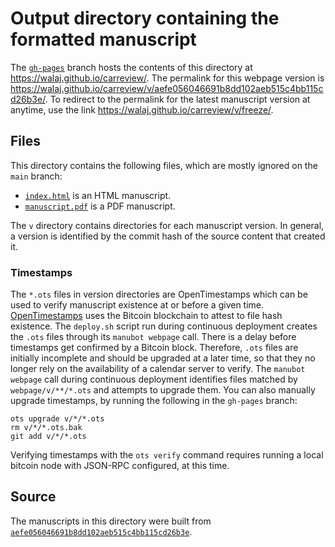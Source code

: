 # Output directory containing the formatted manuscript

The [`gh-pages`](https://github.com/walaj/carreview/tree/gh-pages) branch hosts the contents of this directory at <https://walaj.github.io/carreview/>.
The permalink for this webpage version is <https://walaj.github.io/carreview/v/aefe056046691b8dd102aeb515c4bb115cd26b3e/>.
To redirect to the permalink for the latest manuscript version at anytime, use the link <https://walaj.github.io/carreview/v/freeze/>.

## Files

This directory contains the following files, which are mostly ignored on the `main` branch:

+ [`index.html`](index.html) is an HTML manuscript.
+ [`manuscript.pdf`](manuscript.pdf) is a PDF manuscript.

The `v` directory contains directories for each manuscript version.
In general, a version is identified by the commit hash of the source content that created it.

### Timestamps

The `*.ots` files in version directories are OpenTimestamps which can be used to verify manuscript existence at or before a given time.
[OpenTimestamps](https://opentimestamps.org/) uses the Bitcoin blockchain to attest to file hash existence.
The `deploy.sh` script run during continuous deployment creates the `.ots` files through its `manubot webpage` call.
There is a delay before timestamps get confirmed by a Bitcoin block.
Therefore, `.ots` files are initially incomplete and should be upgraded at a later time, so that they no longer rely on the availability of a calendar server to verify.
The `manubot webpage` call during continuous deployment identifies files matched by `webpage/v/**/*.ots` and attempts to upgrade them.
You can also manually upgrade timestamps, by running the following in the `gh-pages` branch:

```shell
ots upgrade v/*/*.ots
rm v/*/*.ots.bak
git add v/*/*.ots
```

Verifying timestamps with the `ots verify` command requires running a local bitcoin node with JSON-RPC configured, at this time.

## Source

The manuscripts in this directory were built from
[`aefe056046691b8dd102aeb515c4bb115cd26b3e`](https://github.com/walaj/carreview/commit/aefe056046691b8dd102aeb515c4bb115cd26b3e).
